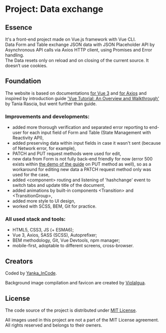 
# Project: Data exchange

## Essence
It's a front-end project made on Vue.js framework with Vue CLI.  
Data Form and Table exchange JSON data with JSON Placeholder API by Asynchronous API calls via Axios HTTP client, using Promises and Error handling.  
The Data resets only on reload and on closing of the current source. It doesn’t use cookies.

## Foundation
The website is based on documentations [for Vue 3](https://vuejs.org/guide/introduction.html) and [for Axios](https://axios-http.com/docs/intro) and inspired by introduction guide ['Vue Tutorial: An Overview and Walkthrough'](https://www.taniarascia.com/getting-started-with-vue/) by Tania Rascia, but went further than guide.

### Improvements and developments:
* added more thorough verification and separated error reporting to end-user for each input field of Form and Table (State Management with Reactivity API),
* added preserving data within input fields in case it wasn't sent (because of Network error, for example),
* PATCH and PUT request methods were used for edit,
* new data from Form is not fully back-end friendly for now (error 500 exists within [the demo of the guide](https://taniarascia.github.io/vue-tutorial/) on PUT method as well), so as a workaround for editing new data a PATCH request method only was used for the case,
* added &lt;component&gt; routing and listening of 'hashchange' event to switch tabs and update title of the document,
* added animations by built-in components &lt;Transition&gt; and &lt;TransitionGroup&gt;,
* added more style to UI design,
* worked with SCSS, BEM, Git for practice.

### All used stack and tools:
* HTML5, CSS3, JS (+ ESMA6);
* Vue 3, Axios, SASS (SCSS), Autoprefixer;
* BEM methodology, Git, Vue Devtools, npm manager;
* mobile-first, adoptable to different screens, cross-browser.

## Creators
Coded by [Yanka_InCode](https://yankaincode.com/).

Background image compilation and favicon are created by [ViolaIgua](https://viola-igua.tumblr.com/).

## License
The code source of the project is distributed under [MIT License](./LICENSE).

All images used in this project are not a part of the MIT License agreement. All rights reserved and belongs to their owners.
